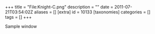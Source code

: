 +++
title = "File:Knight-C.png"
description = ""
date = 2011-07-21T03:54:02Z
aliases = []
[extra]
id = 10133
[taxonomies]
categories = []
tags = []
+++

Sample window
